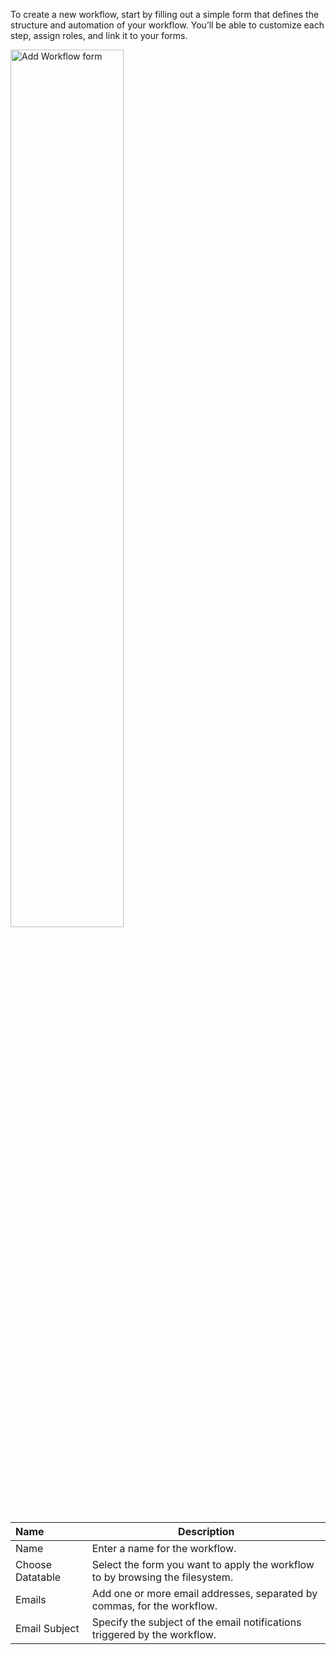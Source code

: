To create a new workflow, start by filling out a simple form that defines the structure and automation of your workflow. You’ll be able to customize each step, assign roles, and link it to your forms.

<p><img src="/static/images/settings/workflow/add-workflow.jpg" alt="Add Workflow form" style="width: 60%;"></p>

**Name** | **Description** 
:--- | ---
Name | Enter a name for the workflow.
Choose Datatable | Select the form you want to apply the workflow to by browsing the filesystem.
Emails | Add one or more email addresses, separated by commas, for the workflow.
Email Subject | Specify the subject of the email notifications triggered by the workflow.